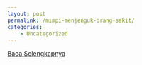 ```yaml
---
layout: post
permalink: /mimpi-menjenguk-orang-sakit/
categories:
    - Uncategorized
---
```


[Baca Selengkapnya](/04)